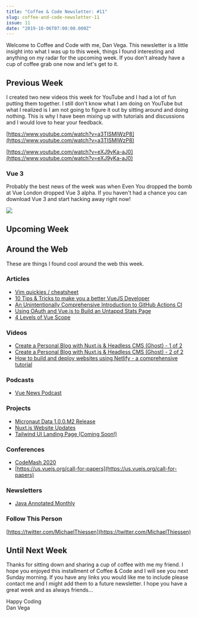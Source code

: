 ```yaml
---
title: "Coffee & Code Newsletter: #11"
slug: coffee-and-code-newsletter-11
issue: 11
date: "2019-10-06T07:00:00.000Z"
---
```


Welcome to Coffee and Code with me, Dan Vega. This newsletter is a little insight into what I was up to this week, things I found interesting and anything on my radar for the upcoming week. If you don't already have a cup of coffee grab one now and let's get to it.

## Previous Week

I created two new videos this week for YouTube and I had a lot of fun putting them together. I still don't know what I am doing on YouTube but what I realized is I am not going to figure it out by sitting around and doing nothing. This is why I have been mixing up with tutorials and discussions and I would love to hear your feedback.

[https://www.youtube.com/watch?v=a3TISMIWzP8](https://www.youtube.com/watch?v=a3TISMIWzP8)

[https://www.youtube.com/watch?v=eXJ9yKa-aJ0](https://www.youtube.com/watch?v=eXJ9yKa-aJ0)

### Vue 3

Probably the best news of the week was when Even You dropped the bomb at Vue London dropped Vue 3 alpha. If you haven't had a chance you can download Vue 3 and start hacking away right now!

![](/images/newsletter/2019/10/06/evan-you-tweet.png)

## Upcoming Week

## Around the Web

These are things I found cool around the web this week.

### Articles

- [Vim quickies / cheatsheet](https://dev.to/rubiin/vim-quickies-cheatsheet-30gm)
- [10 Tips & Tricks to make you a better VueJS Developer](https://dev.to/simonholdorf/10-tips-tricks-to-make-you-a-better-vuejs-developer-4n4d)
- [An Unintentionally Comprehensive Introduction to GitHub Actions CI](https://dev.to/bnb/an-unintentionally-comprehensive-introduction-to-github-actions-ci-blm)
- [Using OAuth and Vue.js to Build an Untappd Stats Page](https://dev.to/raymondcamden/using-oauth-and-vue-js-to-build-an-untappd-stats-page-ok6)
- [4 Levels of Vue Scope](https://michaelnthiessen.com/levels-of-vue-scope)

### Videos

- [Create a Personal Blog with Nuxt.js & Headless CMS (Ghost) - 1 of 2](https://www.youtube.com/watch?v=PE1rGl1HKr4)
- [Create a Personal Blog with Nuxt.js & Headless CMS (Ghost) - 2 of 2](https://www.youtube.com/watch?v=T4qLTXGvJ7k)
- [How to build and deploy websites using Netlify - a comprehensive tutorial](https://www.freecodecamp.org/news/how-to-build-and-deploy-websites-using-netlify-a-comprehensive-tutorial/)

### Podcasts

- [Vue News Podcast](https://news.vuejs.org/issues/159)

### Projects

- [Micronaut Data 1.0.0.M2 Release](https://micronaut-projects.github.io/micronaut-data/latest/guide/)
- [Nuxt.js Website Updates](https://twitter.com/nuxt_js/status/1178598763331493888)
- [Tailwind UI Landing Page (Coming Soon!)](https://www.tailwindui.com/)

### Conferences

- [CodeMash 2020](http://www.codemash.org/)
- [https://us.vuejs.org/call-for-papers](https://us.vuejs.org/call-for-papers)

### Newsletters

- [Java Annotated Monthly](https://blog.jetbrains.com/idea/2019/10/java-annotated-monthly-october-2019)

### Follow This Person

[https://twitter.com/MichaelThiessen](https://twitter.com/MichaelThiessen)

## Until Next Week

Thanks for sitting down and sharing a cup of coffee with me my friend. I hope you enjoyed this installment of Coffee & Code and I will see you next Sunday morning. If you have any links you would like me to include please contact me and I might add them to a future newsletter. I hope you have a great week and as always friends...

Happy Coding<br/>
Dan Vega
